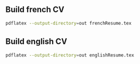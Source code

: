 ## Build french CV
```bash
pdflatex --output-directory=out frenchResume.tex 
```
## Build english CV
```bash
pdflatex --output-directory=out englishResume.tex 
```